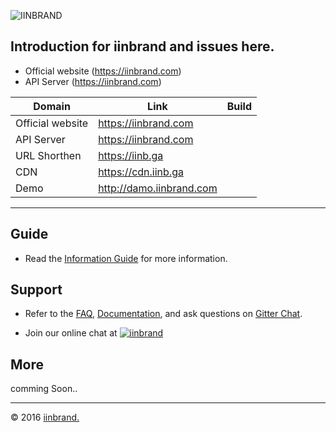 ![IINBRAND](https://cdn.rawgit.com/iinbrand/artwork/master/logo/logox120.svg)

Introduction for **iinbrand** and issues here.
----

* Official website (https://iinbrand.com)
* API Server (https://iinbrand.com)



Domain | Link | Build
------- | ---------------- | ---------- | 
Official website  |https://iinbrand.com |
API Server | https://iinbrand.com |
URL Shorthen  | https://iinb.ga        |
CDN | https://cdn.iinb.ga | 
Demo | http://damo.iinbrand.com |

---

## Guide

- Read the [Information Guide][link-info] for more information.

## Support

- Refer to the [FAQ][link-faq], [Documentation][link-docs], and ask questions on  [Gitter Chat](https://gitter.im/iinbrand).

- Join our online chat at [![iinbrand](https://img.shields.io/gitter/room/iinbrand/iinbrand.svg?style=flat)](https://gitter.im/iinbrand)

## More

comming Soon..

[link-docs]: #
[link-faq]: #
[link-info]: #

---

© 2016 [iinbrand.](https://iinbrand.com)
